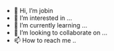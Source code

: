 - 👋 Hi, I’m jobin
- 👀 I’m interested in ...
- 🌱 I’m currently learning ...
- 💞️ I’m looking to collaborate on ...
- 📫 How to reach me ..

